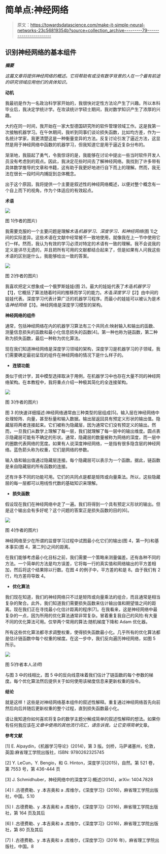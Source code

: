 # 简单点:神经网络

> 原文：<https://towardsdatascience.com/make-it-simple-neural-networks-23c56819354b?source=collection_archive---------79----------------------->

## 识别神经网络的基本组件

***摘要***

*这篇文章将提供神经网络的概述。它将帮助有或没有数学背景的人在一个最有前途的研究领域应用他们的具体知识。*

**动机**

我最初是作为一名政治科学家开始的，我很快对定性方法论产生了兴趣。所以本科毕业后，我决定学统计学。在攻读统计学硕士期间，我对数学知识产生了浓厚的兴趣。

大约在同一时间，我开始在一家大型德国研究所的软件管理领域工作。这是我第一次接触机器学习。在午休期间，我听到同事们谈论损失函数，比如均方差，作为一名统计学家，我更清楚这是一种衡量变异的方法。反复讨论引发了逼近方法，这显然是用于神经网络中函数的机器学习，但我知道它是用于逼近复杂分布的。

渐渐地，我鼓起了勇气，令我惊讶的是，我能够在讨论中提出一些当时软件开发人员没有考虑到的观点。因此，我决定花些时间去了解神经网络。我找到了许多带有具体数学推导的文章和书籍，这有助于我更好地进行自下而上的理解。然而，我无法在很长一段时间内捕捉到总体概念。

出于这个原因，我将提供一个主要是叙述性的神经网络概述，以便对整个概念有一个自上而下的视角，作为个体适应的有效起点。

**术语**

![](img/12d208400b8c1a8648ea6f1799947e91.png)

图 1(作者的图片)

我需要克服的一个主要问题是理解术语*机器学习*、*深度学习、*和*神经网络*(图 1)之间的实际差异。这些术语在文献中经常被不一致地使用，就像我在上一节中使用它们一样。然而，我认为有效的学习必须对特定的术语有一致的理解。我不会说我的定义是详尽无遗的，并且把所有可用的文献都结合起来了，但是如果有人问我这些术语的区别是什么，我能够给出一致的答案。

![](img/21e5669a77f81388ad5559a040d9abd3.png)

图 2(作者的图片)

我喜欢把定义想象成一个俄罗斯娃娃(图 2)。最大的娃娃代表了术语*机器学习*【1】，它概括了算法随着时间的推移而学习的能力。术语*深度学习*【2】由中间的娃娃代表。深度学习代表计算广泛的机器学习程序。而最小的娃娃可以被认为是术语*神经网络*【3】。神经网络是深度学习模型的架构。

**神经网络的组件**

通常，包括神经网络在内的机器学习算法有三个共同点:映射输入和输出的函数、测量信息损失的函数和最小化信息损失的函数[4]。第一种也称为链函数，第二种称为损失函数，最后一种称为优化算法。

现在我们知道神经网络是深度学习领域的架构，深度学习是机器学习的子领域，我们需要确定最初呈现的组件在神经网络的情况下是什么样子的。

*   **连锁功能**

类似于统计学，其中模型选择取决于用例，在机器学习中也存在大量不同的神经网络架构。在本教程中，我将重点介绍一种极其简化的全连接架构。

![](img/f9a87801d96c904bc9e4e1c5c70a1d78.png)

图 3(作者的图片)

图 3 的快速详细描述:神经网络通常由三种类型的层组成[5]。输入层在神经网络中处理矩阵、向量，甚至标量和输入数据。输出层返回具有预定义形状的输出值。隐藏层将两者连接起来。它们被称为隐藏层，因为通常它们没有预定义的输出。然而，一旦我们从数学上理解了每一层，我们就理解了每一层中的输出维度。圆点表示隐藏层可能有不确定的形状。通常，隐藏层的数量被称为网络的深度，而一层中的圈数代表网络的宽度。如果有人说深度神经网络，一是指有很多隐含层的神经网络。蓝色箭头称为权重，它们是网络的参数。

输入值和输出值通过隐藏层连接。每个隐藏层可以表示为一个函数。据此，链函数是来自隐藏层的所有函数的连接。

还有许多不同的功能可用。它们的共同点是都是矩阵或向量乘法。所以，这些隐藏层的每一层都可以用线性代数的基础知识来理解。

*   **损失函数**

假设现在我们在神经网络中走了一遍。我们将得到一个具有预定义形状的输出。但是这个输出会有多好呢？这个问题的答案正是损失函数的目的[6]。

![](img/d0669fc2da64a3d134c73eca96a27e26.png)

图 4(作者的图片)

神经网络至少在所谓的监督学习过程中试图最小化它们的输出(图 4，第一列)和基本事实(图 4，第二列)之间的距离。

在我们能够考虑最小化目标之前，我们需要一个策略来测量偏差。还有各种不同的方法。一个简单的方法是均方误差，它将每一行的真实值和网络输出的平方差相加，然后将这个结果除以行数。在图 4 的例子中，平方差的和是 8。由于我们有 2 行，均方差将导致 4。

*   **优化算法**

我们现在知道，我们的神经网络只不过是矩阵或向量乘法的组合，而且通常是相当复杂的聚合。此外，我们知道我们需要损失函数来估计输出值和期望值之间的距离。现在我们正在寻找最小化估计距离的程序[7]。在我看来，这是神经网络中最复杂的一点，因为所用的优化算法通常非常复杂。冒着重复我自己的风险:有大量不同的优化算法可用。仅举两个常用的算法:随机梯度下降和 Adam 优化器。

所有这些优化算法都寻求调整权重，使得损失函数最小化。几乎所有的优化算法都是估计链函数中每个权重的梯度。在这一步中，我们反向遍历神经网络，如图 5 所示。

![](img/ffdd69872eb294220344d1f9f69e51c2.png)

图 5(作者本人*法师)*

与图 3 中的线相比，图 5 中的反向线意味着我们估计了链函数的每个参数的梯度。每个优化算法然后提供关于如何使用该梯度信息来更新权重的指令。

**结论**

就是这样！这些是对神经网络基本组件的叙述性解释。重复通过神经网络首先向前然后向后并随后更新权重的整个过程，直到损失函数最小化。

请让我知道你如何喜欢将复杂的数学主题分解成简单的叙述性解释的想法。如果你有任何我应该在*文章中使用的其他流行词汇，请告诉我，让它变得简单*文章。

**参考文献**

[1] E. Alpaydin，《机器学习导论》(2014)，第 3 版。剑桥，马萨诸塞州，伦敦，英国:麻省理工学院出版社，ISBN: 9780262325745

[2] Y. LeCun，Y. Bengio，和 G. Hinton，深度学习(2015)，自然。第 521 卷，第 7553 号，第 436-444 页

[3] J. Schmidhuber，神经网络中的深度学习:概述(2014)，arXiv: 1404.7828

[4] I .古德费勒、y .本吉奥和 a .库维尔，《深度学习》(2016)，麻省理工学院出版社，中国。5.10

[5] I .古德费勒、y .本吉奥和 a .库维尔，《深度学习》(2016)，麻省理工学院出版社，第 164 页及其后

[6] I .古德费勒、y .本吉奥和 a .库维尔，《深度学习》(2016)，麻省理工学院出版社，第 80 页及其后

[7] I .古德费勒、y .本吉奥和 a .库维尔，《深度学习》(2016 年)，麻省理工学院出版社，中国。8